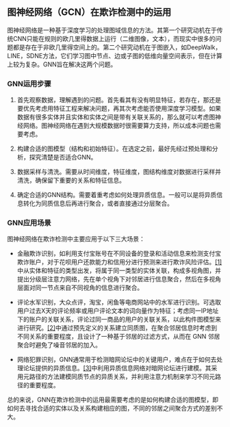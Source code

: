 ## 图神经网络（GCN）在欺诈检测中的运用

图神经网络是一种基于深度学习的处理图域信息的方法。其第一个研究动机在于传统CNN只能在规则的欧几里得数据上运行（二维图像，文本），而现实中很多的问题都是存在于非欧几里得空间上的。第二个研究动机在于图嵌入，如DeepWalk，LINE，SDNE方法，它们学习图中节点、边或子图的低维向量空间表示，但在计算上较为复杂。GNN旨在解决这两个问题。


### GNN运用步骤

1. 首先观察数据，理解遇到的问题。首先看其有没有明显特征，若存在，那还是要优先考虑用特征工程来解决问题，再其次考虑能否使用深度学习模型。如果数据有很多实体并且实体和实体之间是带有关联关系的，那么就可以考虑图神经网络。图神经网络在遇到大规模数据时很需要算力支持，所以成本问题也需要考虑。

2. 构建合适的图模型（结构和初始特征）。在选定之前，最好先经过预处理和分析，探究清楚是否适合GNN。

3. 数据采样与清洗。需要从时间维度，特征维度，图结构维度对数据进行采样并清洗，确保留下重要的关系和特征信息。

4. 确定合适的GNN结构。需要着重考虑如何处理异质信息。一般可以是将异质信息转化为同质信息后再进行聚合，或者直接通过分层聚合。


### GNN应用场景

图神经网络在欺诈检测中主要应用于以下三大场景：

* 金融欺诈识别，如利用支付宝账号在不同设备的登录和活动信息来检测支付宝欺诈账户，对于花呗用户还款能力和信用分进行预测来进行欺诈风险评估。[[1]](https://ieeexplore.ieee.org/abstract/document/8970829)中从实体和特征的类型出发，将属于同一类型的实体关联，构成多视角图，并提出分级层注意力网络，先在单个视角下对邻居进行信息聚合，然后在多视角层面对同一节点来自不同视角的信息进行聚合。

* 评论水军识别，大众点评，淘宝，闲鱼等电商网站中的水军进行识别。可选取用户过去X天的评论频率或用户评论文本的词向量作为特征；考虑同一IP地址下的账户的关联关系，评论过同一商品的用户的关联关系，以此构件图模型来进行研究。[[2]](https://arxiv.org/pdf/2005.00625)中通过预先定义的关系建立同质图，在聚合邻居信息时考虑到不同关系的重要程度，且设计了一种基于邻居的过滤方式，从而在 GNN 邻居聚合时避免了噪音邻居的加入。

* 网络犯罪识别，GNN通常用于检测暗网论坛中的关键用户，难点在于如何去处理论坛提供的异质信息。[[3]](https://mason.gmu.edu/~lzhao9/materials/papers/lp0110-zhangA.pdf)中利用异质信息网络对暗网论坛进行建模。其采用元路径的方法建模同质节点的异质关系，并利用注意力机制来学习不同元路径的重要程度。


总的来说，GNN在欺诈检测中的运用最需要考虑的是如何构建合适的图模型，即如何去寻找合适的实体以及关系构建相应的图，不同的邻居之间聚合方式的差别不大。